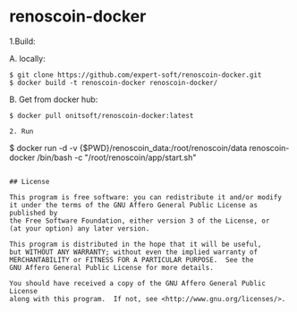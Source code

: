 # renoscoin-docker
1.Build:

  A. locally:
  
    $ git clone https://github.com/expert-soft/renoscoin-docker.git
    $ docker build -t renoscoin-docker renoscoin-docker/
   
    
  B. Get from docker hub:
  
    $ docker pull onitsoft/renoscoin-docker:latest
    

```
2. Run
```
$ docker run -d -v {$PWD}/renoscoin_data:/root/renoscoin/data renoscoin-docker /bin/bash -c "/root/renoscoin/app/start.sh"
```

## License

This program is free software: you can redistribute it and/or modify
it under the terms of the GNU Affero General Public License as published by
the Free Software Foundation, either version 3 of the License, or
(at your option) any later version.

This program is distributed in the hope that it will be useful,
but WITHOUT ANY WARRANTY; without even the implied warranty of
MERCHANTABILITY or FITNESS FOR A PARTICULAR PURPOSE.  See the
GNU Affero General Public License for more details.

You should have received a copy of the GNU Affero General Public License
along with this program.  If not, see <http://www.gnu.org/licenses/>.
